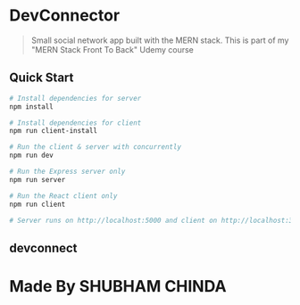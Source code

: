 # DevConnector

> Small social network app built with the MERN stack. This is part of my "MERN Stack Front To Back" Udemy course

## Quick Start

```bash
# Install dependencies for server
npm install

# Install dependencies for client
npm run client-install

# Run the client & server with concurrently
npm run dev

# Run the Express server only
npm run server

# Run the React client only
npm run client

# Server runs on http://localhost:5000 and client on http://localhost:3000
```
## devconnect
# Made By SHUBHAM CHINDA

